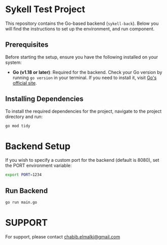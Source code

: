 # Sykell Test Project

This repository contains the Go-based backend (`sykell-back`). Below you will find the instructions to set up the environment, and run component.

## Prerequisites

Before starting the setup, ensure you have the following installed on your system:

- **Go (v1.18 or later)**: Required for the backend. Check your Go version by running `go version` in your terminal. If you need to install it, visit [Go's official site](https://golang.org/dl/).
 
 ## Installing Dependencies

To install the required dependencies for the project, navigate to the project directory and run:

```bash
go mod tidy
```

# Backend Setup

If you wish to specify a custom port for the backend (default is 8080), set the PORT environment variable:
```bash
export PORT=1234
```

## Run Backend
 
```bash
go run main.go
```

# SUPPORT
For support, please contact chabib.elmalki@gmail.com
